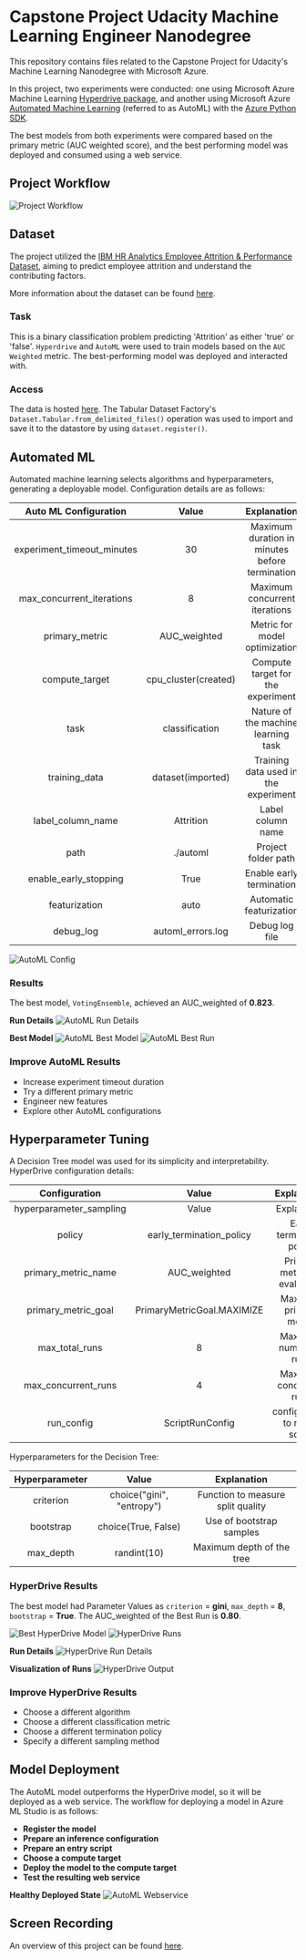 # Capstone Project Udacity Machine Learning Engineer Nanodegree

This repository contains files related to the Capstone Project for Udacity's Machine Learning Nanodegree with Microsoft Azure.

In this project, two experiments were conducted: one using Microsoft Azure Machine Learning [Hyperdrive package](https://docs.microsoft.com/en-us/python/api/azureml-train-core/azureml.train.hyperdrive?view=azure-ml-py), and another using Microsoft Azure [Automated Machine Learning](https://docs.microsoft.com/en-us/azure/machine-learning/how-to-configure-auto-train?view=azure-ml-py) (referred to as AutoML) with the [Azure Python SDK](https://docs.microsoft.com/en-us/python/api/overview/azure/ml/?view=azure-ml-py).

The best models from both experiments were compared based on the primary metric (AUC weighted score), and the best performing model was deployed and consumed using a web service.

## Project Workflow
![Project Workflow](pics/capstone-diagram.png)

## Dataset
The project utilized the [IBM HR Analytics Employee Attrition & Performance Dataset](https://www.kaggle.com/pavansubhasht/ibm-hr-analytics-attrition-dataset), aiming to predict employee attrition and understand the contributing factors.

More information about the dataset can be found [here](https://www.kaggle.com/pavansubhasht/ibm-hr-analytics-attrition-dataset).

### Task
This is a binary classification problem predicting 'Attrition' as either 'true' or 'false'. `Hyperdrive` and `AutoML` were used to train models based on the `AUC Weighted` metric. The best-performing model was deployed and interacted with.

### Access
The data is hosted [here](https://raw.githubusercontent.com/eljandoubi/Azure-Machine-Learning-Engineer/main/attrition-dataset.csv). The Tabular Dataset Factory's `Dataset.Tabular.from_delimited_files()` operation was used to import and save it to the datastore by using `dataset.register()`.

## Automated ML
Automated machine learning selects algorithms and hyperparameters, generating a deployable model. Configuration details are as follows:

| Auto ML Configuration | Value | Explanation |
|:---:|:---:|:---:|
| experiment_timeout_minutes | 30 | Maximum duration in minutes before termination |
| max_concurrent_iterations | 8 | Maximum concurrent iterations |
| primary_metric | AUC_weighted | Metric for model optimization |
| compute_target | cpu_cluster(created) | Compute target for the experiment |
| task | classification | Nature of the machine learning task |
| training_data | dataset(imported) | Training data used in the experiment |
| label_column_name | Attrition | Label column name |
| path | ./automl | Project folder path |
| enable_early_stopping | True | Enable early termination |
| featurization | auto | Automatic featurization |
| debug_log | automl_errors.log | Debug log file |

![AutoML Config](https://github.com/ObinnaIheanachor/Capstone-Project-Udacity-Machine-Learning-Engineer/blob/master/images/auto%20ml%20config.PNG)

### Results
The best model, `VotingEnsemble`, achieved an AUC_weighted of **0.823**.

**Run Details**
![AutoML Run Details](https://github.com/ObinnaIheanachor/Capstone-Project-Udacity-Machine-Learning-Engineer/blob/master/images/automl%20run%20details.PNG)

**Best Model**
![AutoML Best Model](https://github.com/ObinnaIheanachor/Capstone-Project-Udacity-Machine-Learning-Engineer/blob/master/images/automl%20best%20model.PNG)
![AutoML Best Run](https://github.com/ObinnaIheanachor/Capstone-Project-Udacity-Machine-Learning-Engineer/blob/master/images/auto%20ml%20best%20run.PNG)

### Improve AutoML Results
* Increase experiment timeout duration
* Try a different primary metric
* Engineer new features
* Explore other AutoML configurations

## Hyperparameter Tuning
A Decision Tree model was used for its simplicity and interpretability. HyperDrive configuration details:

| Configuration | Value | Explanation |
|:---:|:---:|:---:|
| hyperparameter_sampling | Value | Explanation |
| policy | early_termination_policy | Early termination policy |
| primary_metric_name | AUC_weighted | Primary metric for evaluation |
| primary_metric_goal | PrimaryMetricGoal.MAXIMIZE | Maximize primary metric |
| max_total_runs | 8 | Maximum number of runs |
| max_concurrent_runs | 4 | Maximum concurrent runs |
| run_config | ScriptRunConfig | configuration to run th script |

Hyperparameters for the Decision Tree:

| Hyperparameter | Value | Explanation |
|:---:|:---:|:---:|
| criterion | choice("gini", "entropy") | Function to measure split quality |
| bootstrap | choice(True, False) | Use of bootstrap samples |
| max_depth | randint(10) | Maximum depth of the tree |

### HyperDrive Results
The best model had Parameter Values as `criterion` = **gini**, `max_depth` = **8**, `bootstrap` = **True**. The AUC_weighted of the Best Run is **0.80**.

![Best HyperDrive Model](https://github.com/ObinnaIheanachor/Capstone-Project-Udacity-Machine-Learning-Engineer/blob/master/images/best%20hyperdrive%20model.PNG)
![HyperDrive Runs](https://github.com/ObinnaIheanachor/Capstone-Project-Udacity-Machine-Learning-Engineer/blob/master/images/hyperdrive%20runs.PNG)

**Run Details**
![HyperDrive Run Details](https://github.com/ObinnaIheanachor/Capstone-Project-Udacity-Machine-Learning-Engineer/blob/master/images/hyperdrive%20run%20completed.PNG)

**Visualization of Runs**
![HyperDrive Output](https://github.com/ObinnaIheanachor/Capstone-Project-Udacity-Machine-Learning-Engineer/blob/master/images/hyperdrive%20output.PNG)

### Improve HyperDrive Results
* Choose a different algorithm
* Choose a different classification metric
* Choose a different termination policy
* Specify a different sampling method

## Model Deployment
The AutoML model outperforms the HyperDrive model, so it will be deployed as a web service. The workflow for deploying a model in Azure ML Studio is as follows:

* **Register the model**
* **Prepare an inference configuration**
* **Prepare an entry script**
* **Choose a compute target**
* **Deploy the model to the compute target**
* **Test the resulting web service**

**Healthy Deployed State**
![AutoML Webservice](https://github.com/ObinnaIheanachor/Capstone-Project-Udacity-Machine-Learning-Engineer/blob/master/images/automl%20webservice.PNG)

## Screen Recording
An overview of this project can be found [here](https://youtu.be).
